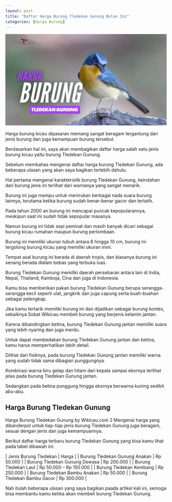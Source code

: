 ```yaml
---
layout: post
title: "Daftar Harga Burung Tledekan Gunung Bulan Ini"
categories: [Harga Burung]
---
```


![Daftar Harga Burung Tledekan Gunung Bulan Ini](/images/harga-burung-tledekan-gunung.webp)

Harga burung kicau dipasaran memang sangat beragam tergantung dari jenis burung dan juga kemampuan burung tersebut.

Berdasarkan hal ini, saya akan membagikan daftar harga salah satu jenis burung kicau yaitu burung Tledekan Gunung.

Sebelum membahas mengenai daftar harga burung Tledekan Gunung, ada beberapa ulasan yang akan saya bagikan terlebih dahulu.

Hal pertama mengenai karakteristik burung Tledekan Gunung, keindahan dari burung jenis ini terlihat dari warnanya yang sangat menarik.

Burung ini juga mampu untuk menirukan berbagai nada suara burung lainnya, terutama ketika burung sudah benar-benar gacor dan terlatih.

Pada tahun 2000 an burung ini mencapai puncak kepopularannya, meskipun saat ini sudah tidak sepopular masanya.

Namun burung ini tidak sepi peminat dan masih banyak dicari sebagai burung kicau rumahan maupun burung perlombaan.

Burung ini memiliki ukuran tubuh antara 8 hingga 10 cm, burung ini tergolong burung kicau yang memiliki ukuran mini.

Tempat asal burung ini berada di daerah tropis, dan biasanya burung ini senang berada dialam bebas yang terbuka luas.

Burung Tledekan Gunung memiliki daerah persebaran antara lain di India, Nepal, Thailand, Kamboja, Cina dan juga di Indonesia.

Kamu bisa memberikan pakan burung Tledekan Gunung berupa serangga-serangga kecil seperti ulat, jangkrik dan juga capung serta buah-buahan sebagai pelengkap.

Jika kamu tertarik memiliki burung ini dan dijadikan sebagai burung kontes, sebaiknya Sobat Wikicau membeli burung yang berjenis kelamin jantan.

Karena dibandingkan betina, burung Tledekan Gunung jantan memiliki suara yang lebih nyaring dan juga merdu.

Untuk dapat membedakan burung Tledekan Gunung jantan dan betina, kamu harus memperhatikan lebih detail.

Dilihat dari fisiknya, pada burung Tledekan Gunung jantan memiliki warna yang sudah tidak sama dibagian punggungnya.

Kombinasi warna biru gelap dan hitam dari kepala sampai ekornya terlihat jelas pada burung Tledekan Gunung jantan.

Sedangkan pada betina punggung hingga ekornya berwarna kuning sedikit abu-abu.

## Harga Burung Tledekan Gunung

Harga Burung Tledekan Gunung by Wikicau.com 2
Mengenai harga yang dibanderpol untuk tiap-tiap jenis burung Tledekan Gunung juga beragam, sesuai dengan jenis dan juga kemampuannya.

Berikut daftar harga terbaru burung Tledekan Gunung yang bisa kamu lihat pada tabel dibawah ini:

| Jenis Burung Tledekan | Harga |
| Burung Tledekan Gunung Anakan | Rp 50.000 |
| Burung Tledekan Gunung Dewasa | Rp 200.000 |
| Burung Tledekan Laut | Rp 50.000 – Rp 150.000 |
| Burung Tledekan Kembang | Rp 250.000 |
| Burung Tledekan Bambu Anakan | Rp 50.000 |
| Burung Tledekan Bambu Gacor | Rp 300.000 |

Nah itulah beberapa ulasan yang saya bagikan paada artikel kali ini, semoga bisa membantu kamu ketika akan membeli burung Tledekan Gunung.